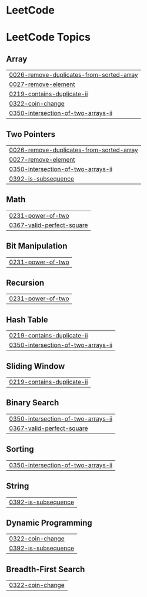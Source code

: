 # LeetCode
<!---LeetCode Topics Start-->
# LeetCode Topics
## Array
|  |
| ------- |
| [0026-remove-duplicates-from-sorted-array](https://github.com/ldg6282/LeetCode/tree/master/0026-remove-duplicates-from-sorted-array) |
| [0027-remove-element](https://github.com/ldg6282/LeetCode/tree/master/0027-remove-element) |
| [0219-contains-duplicate-ii](https://github.com/ldg6282/LeetCode/tree/master/0219-contains-duplicate-ii) |
| [0322-coin-change](https://github.com/ldg6282/LeetCode/tree/master/0322-coin-change) |
| [0350-intersection-of-two-arrays-ii](https://github.com/ldg6282/LeetCode/tree/master/0350-intersection-of-two-arrays-ii) |
## Two Pointers
|  |
| ------- |
| [0026-remove-duplicates-from-sorted-array](https://github.com/ldg6282/LeetCode/tree/master/0026-remove-duplicates-from-sorted-array) |
| [0027-remove-element](https://github.com/ldg6282/LeetCode/tree/master/0027-remove-element) |
| [0350-intersection-of-two-arrays-ii](https://github.com/ldg6282/LeetCode/tree/master/0350-intersection-of-two-arrays-ii) |
| [0392-is-subsequence](https://github.com/ldg6282/LeetCode/tree/master/0392-is-subsequence) |
## Math
|  |
| ------- |
| [0231-power-of-two](https://github.com/ldg6282/LeetCode/tree/master/0231-power-of-two) |
| [0367-valid-perfect-square](https://github.com/ldg6282/LeetCode/tree/master/0367-valid-perfect-square) |
## Bit Manipulation
|  |
| ------- |
| [0231-power-of-two](https://github.com/ldg6282/LeetCode/tree/master/0231-power-of-two) |
## Recursion
|  |
| ------- |
| [0231-power-of-two](https://github.com/ldg6282/LeetCode/tree/master/0231-power-of-two) |
## Hash Table
|  |
| ------- |
| [0219-contains-duplicate-ii](https://github.com/ldg6282/LeetCode/tree/master/0219-contains-duplicate-ii) |
| [0350-intersection-of-two-arrays-ii](https://github.com/ldg6282/LeetCode/tree/master/0350-intersection-of-two-arrays-ii) |
## Sliding Window
|  |
| ------- |
| [0219-contains-duplicate-ii](https://github.com/ldg6282/LeetCode/tree/master/0219-contains-duplicate-ii) |
## Binary Search
|  |
| ------- |
| [0350-intersection-of-two-arrays-ii](https://github.com/ldg6282/LeetCode/tree/master/0350-intersection-of-two-arrays-ii) |
| [0367-valid-perfect-square](https://github.com/ldg6282/LeetCode/tree/master/0367-valid-perfect-square) |
## Sorting
|  |
| ------- |
| [0350-intersection-of-two-arrays-ii](https://github.com/ldg6282/LeetCode/tree/master/0350-intersection-of-two-arrays-ii) |
## String
|  |
| ------- |
| [0392-is-subsequence](https://github.com/ldg6282/LeetCode/tree/master/0392-is-subsequence) |
## Dynamic Programming
|  |
| ------- |
| [0322-coin-change](https://github.com/ldg6282/LeetCode/tree/master/0322-coin-change) |
| [0392-is-subsequence](https://github.com/ldg6282/LeetCode/tree/master/0392-is-subsequence) |
## Breadth-First Search
|  |
| ------- |
| [0322-coin-change](https://github.com/ldg6282/LeetCode/tree/master/0322-coin-change) |
<!---LeetCode Topics End-->